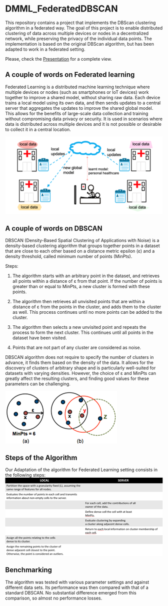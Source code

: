 # DMML_FederatedDBSCAN
This repository contains a project that implements the DBScan clustering algorithm in a federated way. The goal of this project is to enable distributed clustering of data across multiple devices or nodes in a decentralized network, while preserving the privacy of the individual data points. The implementation is based on the original DBScan algorithm, but has been adapted to work in a federated setting.

Please, check the [Presentation](Project_Presentation.pdf) for a complete view. 


## A couple of words on Federated learning 
Federated Learning is a distributed machine learning technique where multiple devices or nodes (such as smartphones or IoT devices) work together to improve a shared model, without sharing raw data. Each device trains a local model using its own data, and then sends updates to a central server that aggregates the updates to improve the shared global model. This allows for the benefits of large-scale data collection and training without compromising data privacy or security. It is used in scenarios where data is distributed across multiple devices and it is not possible or desirable to collect it in a central location.

<img src='federated_schema.png'>

## A couple of words on DBSCAN
DBSCAN (Density-Based Spatial Clustering of Applications with Noise) is a density-based clustering algorithm that groups together points in a dataset that are close to each other based on a distance metric epsilon (ε) and a density threshold, called minimum number of points (MinPts).

Steps:
1. The algorithm starts with an arbitrary point in the dataset, and retrieves all points within a distance of ε from that point. If the number of points is greater than or equal to MinPts, a new cluster is formed with these points.

2. The algorithm then retrieves all unvisited points that are within a distance of ε from the points in the cluster, and adds them to the cluster as well. This process continues until no more points can be added to the cluster.

3. The algorithm then selects a new unvisited point and repeats the process to form the next cluster. This continues until all points in the dataset have been visited.

4. Points that are not part of any cluster are considered as noise.

DBSCAN algorithm does not require to specify the number of clusters in advance, it finds them based on the density of the data. It allows for the discovery of clusters of arbitrary shape and is particularly well-suited for datasets with varying densities. However, the choice of ε and MinPts can greatly affect the resulting clusters, and finding good values for these parameters can be challenging.

<img src='dbscan_schema.png'> 

## Steps of the Algorithm
Our Adaptation of the algorithm for Federated Learning setting consists in the following steps: 
<img src='steps.png'>

## Benchmarking
The algorithm was tested with various parameter settings and against different data sets. Its performance was then compared with that of a standard DBSCAN. No substantial difference emerged from this comparison, so almost no performance losses.
